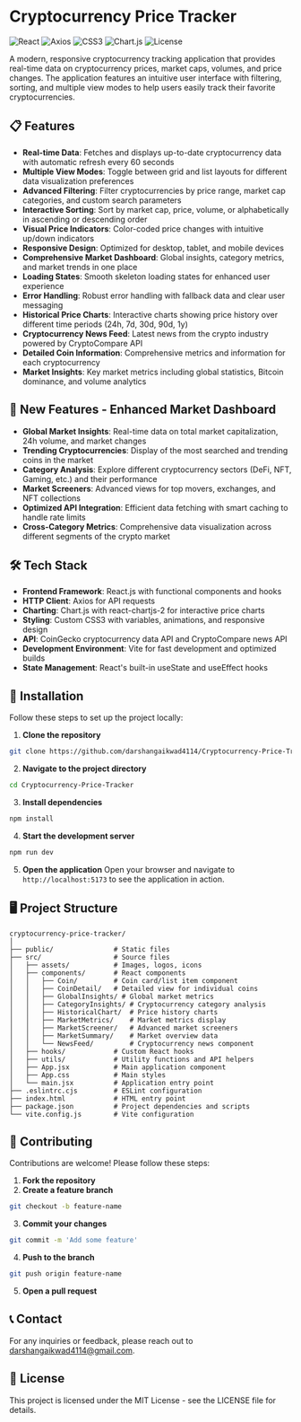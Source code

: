 # Cryptocurrency Price Tracker

![React](https://img.shields.io/badge/React-18.x-61DAFB?logo=react&logoColor=white)
![Axios](https://img.shields.io/badge/Axios-1.x-5A29E4?logo=axios&logoColor=white)
![CSS3](https://img.shields.io/badge/CSS3-1572B6?logo=css3&logoColor=white)
![Chart.js](https://img.shields.io/badge/Chart.js-4.x-FF6384?logo=chart.js&logoColor=white)
![License](https://img.shields.io/badge/License-MIT-yellow.svg)

A modern, responsive cryptocurrency tracking application that provides real-time data on cryptocurrency prices, market caps, volumes, and price changes. The application features an intuitive user interface with filtering, sorting, and multiple view modes to help users easily track their favorite cryptocurrencies.

## 📋 Features

- **Real-time Data**: Fetches and displays up-to-date cryptocurrency data with automatic refresh every 60 seconds
- **Multiple View Modes**: Toggle between grid and list layouts for different data visualization preferences
- **Advanced Filtering**: Filter cryptocurrencies by price range, market cap categories, and custom search parameters
- **Interactive Sorting**: Sort by market cap, price, volume, or alphabetically in ascending or descending order
- **Visual Price Indicators**: Color-coded price changes with intuitive up/down indicators
- **Responsive Design**: Optimized for desktop, tablet, and mobile devices
- **Comprehensive Market Dashboard**: Global insights, category metrics, and market trends in one place
- **Loading States**: Smooth skeleton loading states for enhanced user experience
- **Error Handling**: Robust error handling with fallback data and clear user messaging
- **Historical Price Charts**: Interactive charts showing price history over different time periods (24h, 7d, 30d, 90d, 1y)
- **Cryptocurrency News Feed**: Latest news from the crypto industry powered by CryptoCompare API
- **Detailed Coin Information**: Comprehensive metrics and information for each cryptocurrency
- **Market Insights**: Key market metrics including global statistics, Bitcoin dominance, and volume analytics

## 🌟 New Features - Enhanced Market Dashboard

- **Global Market Insights**: Real-time data on total market capitalization, 24h volume, and market changes
- **Trending Cryptocurrencies**: Display of the most searched and trending coins in the market
- **Category Analysis**: Explore different cryptocurrency sectors (DeFi, NFT, Gaming, etc.) and their performance
- **Market Screeners**: Advanced views for top movers, exchanges, and NFT collections
- **Optimized API Integration**: Efficient data fetching with smart caching to handle rate limits
- **Cross-Category Metrics**: Comprehensive data visualization across different segments of the crypto market

## 🛠️ Tech Stack

- **Frontend Framework**: React.js with functional components and hooks
- **HTTP Client**: Axios for API requests
- **Charting**: Chart.js with react-chartjs-2 for interactive price charts
- **Styling**: Custom CSS3 with variables, animations, and responsive design
- **API**: CoinGecko cryptocurrency data API and CryptoCompare news API
- **Development Environment**: Vite for fast development and optimized builds
- **State Management**: React's built-in useState and useEffect hooks

## 🚀 Installation

Follow these steps to set up the project locally:

1. **Clone the repository**
  ```sh
  git clone https://github.com/darshangaikwad4114/Cryptocurrency-Price-Tracker.git
  ```
2. **Navigate to the project directory**
  ```sh
  cd Cryptocurrency-Price-Tracker
  ```
3. **Install dependencies**
  ```sh
  npm install
  ```
4. **Start the development server**
  ```sh
  npm run dev
  ```
5. **Open the application**
  Open your browser and navigate to `http://localhost:5173` to see the application in action.

## 🖥️ Project Structure

```
cryptocurrency-price-tracker/
│
├── public/               # Static files
├── src/                  # Source files
│   ├── assets/           # Images, logos, icons
│   ├── components/       # React components
│   │   ├── Coin/         # Coin card/list item component
│   │   ├── CoinDetail/   # Detailed view for individual coins
│   │   ├── GlobalInsights/ # Global market metrics
│   │   ├── CategoryInsights/ # Cryptocurrency category analysis
│   │   ├── HistoricalChart/  # Price history charts
│   │   ├── MarketMetrics/    # Market metrics display
│   │   ├── MarketScreener/   # Advanced market screeners
│   │   ├── MarketSummary/    # Market overview data
│   │   └── NewsFeed/         # Cryptocurrency news component
│   ├── hooks/            # Custom React hooks
│   ├── utils/            # Utility functions and API helpers
│   ├── App.jsx           # Main application component
│   ├── App.css           # Main styles
│   └── main.jsx          # Application entry point
├── .eslintrc.cjs         # ESLint configuration
├── index.html            # HTML entry point
├── package.json          # Project dependencies and scripts
└── vite.config.js        # Vite configuration
```

## 👥 Contributing

Contributions are welcome! Please follow these steps:

1. **Fork the repository**
2. **Create a feature branch**
  ```sh
  git checkout -b feature-name
  ```
3. **Commit your changes**
  ```sh
  git commit -m 'Add some feature'
  ```
4. **Push to the branch**
  ```sh
  git push origin feature-name
  ```
5. **Open a pull request**

## 📞 Contact

For any inquiries or feedback, please reach out to [darshangaikwad4114@gmail.com](mailto:darshangaikwad4114@gmail.com).

## 📄 License

This project is licensed under the MIT License - see the LICENSE file for details.


